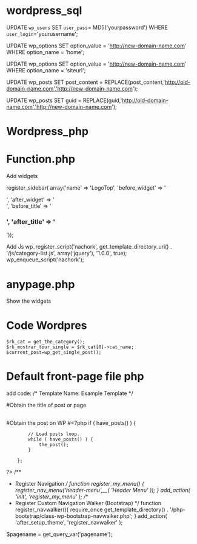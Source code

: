 # wordpress_sql
UPDATE `wp_users` SET `user_pass`= MD5('yourpassword') WHERE `user_login`='yourusername';

UPDATE wp_options
SET option_value = 'http://new-domain-name.com'
WHERE option_name = 'home';

UPDATE wp_options
SET option_value = 'http://new-domain-name.com'
WHERE option_name = 'siteurl';

UPDATE wp_posts
SET post_content = REPLACE(post_content,'http://old-domain-name.com','http://new-domain-name.com');

UPDATE wp_posts
SET guid = REPLACE(guid,'http://old-domain-name.com','http://new-domain-name.com');



# Wordpress_php

# Function.php

Add widgets

  register_sidebar( array('name' => 'LogoTop', 'before_widget' => '<div class="">', 'after_widget' => '</div>', 'before_title' => '<h3>', 'after_title' => '</h3>'));

Add Js
 wp_register_script('nachork', get_template_directory_uri() . '/js/category-list.js', array('jquery'), '1.0.0', true);
 wp_enqueue_script('nachork');
 
# anypage.php
 
Show the widgets
<?php if (!function_exists('dynamic_sidebar') || !dynamic_sidebar('Slider Full Width')) : endif; ?>

# Code Wordpres

    $rk_cat = get_the_category(); 
    $rk_mostrar_tour_single = $rk_cat[0]->cat_name;
    $current_post=wp_get_single_post();
    
# Default front-page file php
add code:
/* Template Name: Example Template */ 

#Obtain the title of post or page
<h2><?php the_title(); ?></h2>

#Obtain the post on WP
#<?php
		if ( have_posts() ) {

			// Load posts loop.
			while ( have_posts() ) {
				the_post();
			}

		};
?>
/**
 * Register Navigation
 */
    function register_my_menu() {
  register_nav_menu('header-menu',__( 'Header Menu' ));
}
add_action( 'init', 'register_my_menu' );
/**
 * Register Custom Navigation Walker (Bootstrap)
 */
function register_navwalker(){
	require_once get_template_directory() . '/php-bootstrap/class-wp-bootstrap-navwalker.php';
}
add_action( 'after_setup_theme', 'register_navwalker' );
	

$pagename = get_query_var('pagename');
    
